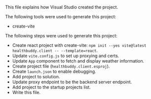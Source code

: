 This file explains how Visual Studio created the project.

The following tools were used to generate this project:
- create-vite

The following steps were used to generate this project:
- Create react project with create-vite: `npm init --yes vite@latest healthbuddy.client -- --template=react`.
- Update `vite.config.js` to set up proxying and certs.
- Update `App` component to fetch and display weather information.
- Create project file (`healthbuddy.client.esproj`).
- Create `launch.json` to enable debugging.
- Add project to solution.
- Update proxy endpoint to be the backend server endpoint.
- Add project to the startup projects list.
- Write this file.
